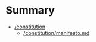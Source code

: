 # Summary

* [/constitution](/constitution "قوانین")
  * [/constitution/manifesto.md](/constitution/manifesto.md "مرام نامه")





